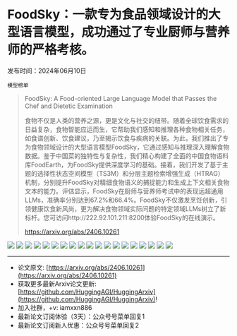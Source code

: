 # FoodSky：一款专为食品领域设计的大型语言模型，成功通过了专业厨师与营养师的严格考核。
发布时间：2024年06月10日

`模型榜单`
> FoodSky: A Food-oriented Large Language Model that Passes the Chef and Dietetic Examination
>
> 食物不仅是人类的营养之源，更是文化与社交的纽带。随着全球饮食需求的日益复杂，食物智能应运而生，它帮助我们感知和推理各种食物相关任务，如食谱创新、饮食建议，乃至揭示饮食与疾病的关联。为此，我们推出了专为食物领域设计的大型语言模型FoodSky，它通过感知与推理深入理解食物数据。鉴于中国菜的独特性与复杂性，我们精心构建了全面的中国食物语料库FoodEarth，为FoodSky提供深度学习的基础。接着，我们开发了基于主题的选择性状态空间模型（TS3M）和分层主题检索增强生成（HTRAG）机制，分别提升FoodSky对精细食物语义的捕捉能力和生成上下文相关食物文本的能力。评估显示，FoodSky在厨师与营养师考试中的表现远超通用LLMs，准确率分别达到67.2%和66.4%。FoodSky不仅激发烹饪创新，引领健康饮食新风尚，更为解决食物领域实际问题的特定领域LLMs树立了新标杆。您可访问http://222.92.101.211:8200体验FoodSky的在线演示。
>
> https://arxiv.org/abs/2406.10261

![](https://raw.githubusercontent.com/HuggingAGI/HuggingArxiv/main/paper_images/2406.10261/introduction.png)
![](https://raw.githubusercontent.com/HuggingAGI/HuggingArxiv/main/paper_images/2406.10261/x1.png)
![](https://raw.githubusercontent.com/HuggingAGI/HuggingArxiv/main/paper_images/2406.10261/data_source.png)
![](https://raw.githubusercontent.com/HuggingAGI/HuggingArxiv/main/paper_images/2406.10261/x2.png)
![](https://raw.githubusercontent.com/HuggingAGI/HuggingArxiv/main/paper_images/2406.10261/topics.png)
![](https://raw.githubusercontent.com/HuggingAGI/HuggingArxiv/main/paper_images/2406.10261/method.png)
![](https://raw.githubusercontent.com/HuggingAGI/HuggingArxiv/main/paper_images/2406.10261/x3.png)
![](https://raw.githubusercontent.com/HuggingAGI/HuggingArxiv/main/paper_images/2406.10261/x4.png)
![](https://raw.githubusercontent.com/HuggingAGI/HuggingArxiv/main/paper_images/2406.10261/x5.png)
![](https://raw.githubusercontent.com/HuggingAGI/HuggingArxiv/main/paper_images/2406.10261/teenager.png)
![](https://raw.githubusercontent.com/HuggingAGI/HuggingArxiv/main/paper_images/2406.10261/cook.png)
![](https://raw.githubusercontent.com/HuggingAGI/HuggingArxiv/main/paper_images/2406.10261/infant.png)
![](https://raw.githubusercontent.com/HuggingAGI/HuggingArxiv/main/paper_images/2406.10261/sportspeople.png)
![](https://raw.githubusercontent.com/HuggingAGI/HuggingArxiv/main/paper_images/2406.10261/elderly.png)
![](https://raw.githubusercontent.com/HuggingAGI/HuggingArxiv/main/paper_images/2406.10261/healthcareworker.png)
![](https://raw.githubusercontent.com/HuggingAGI/HuggingArxiv/main/paper_images/2406.10261/disease.png)
![](https://raw.githubusercontent.com/HuggingAGI/HuggingArxiv/main/paper_images/2406.10261/mentalworker.png)
![](https://raw.githubusercontent.com/HuggingAGI/HuggingArxiv/main/paper_images/2406.10261/manualworker.png)
![](https://raw.githubusercontent.com/HuggingAGI/HuggingArxiv/main/paper_images/2406.10261/pregnant.png)

<hr />

- 论文原文: [https://arxiv.org/abs/2406.10261](https://arxiv.org/abs/2406.10261)
- 获取更多最新Arxiv论文更新: [https://github.com/HuggingAGI/HuggingArxiv](https://github.com/HuggingAGI/HuggingArxiv)!
- 加入社群，+v: iamxxn886
- 最新论文订阅体验（3天）：公众号号菜单回复1
- 最新论文订阅新人优惠：公众号号菜单回复2